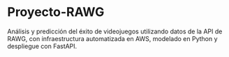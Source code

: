# Proyecto-RAWG
Análisis y predicción del éxito de videojuegos utilizando datos de la API de RAWG, con infraestructura automatizada en AWS, modelado en Python y despliegue con FastAPI.
